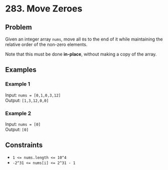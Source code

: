 # 283. Move Zeroes

## Problem

Given an integer array `nums`, move all `0`s to the end of it while maintaining the relative order of the non-zero elements.

Note that this must be done **in-place**, without making a copy of the array.

## Examples

### Example 1  
Input: `nums = [0,1,0,3,12]`  
Output: `[1,3,12,0,0]`

### Example 2  
Input: `nums = [0]`  
Output: `[0]`

## Constraints

- `1 <= nums.length <= 10^4`  
- `-2^31 <= nums[i] <= 2^31 - 1`